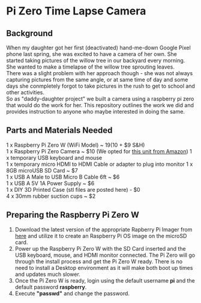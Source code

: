 # Pi Zero Time Lapse Camera 
## Background 
When my daughter got her first (deactivated) hand-me-down Google Pixel phone last spring, she was excited to have a camera of her own. She started taking pictures of the willow tree in our backyard every morning. She wanted to make a timelapse of the willow tree sprouting leaves.  
There was a slight problem with her approach though - she was not always capturing pictures from the same angle, or at same time of day and some days she conmpletely forgot to take pictures in the rush to get to school and other activities.  
So as "daddy-daughter project" we built a camera using a raspberry pi zero that would do the work for her. This repository outlines the work we did and provides instruction to anyone who maybe interested in doing the same.  

## Parts and Materials Needed
1 x Raspberry Pi Zero W (WiFi Model)  ~ $19 ($10 + $9 S&H)  
1 x Raspberry Pi Zero Camera ~ $10 (We opted for [this unit from Amazon](https://smile.amazon.com/gp/product/B07KF7GWJL/ref=ppx_yo_dt_b_search_asin_title?ie=UTF8&psc=1)) 
1 x temporary USB keyboard and mouse  
1 x temporary micro HDMI to HDMI Cable or adapter to plug into monitor
1 x 8GB microUSB SD Card ~ $7  
1 x USB A Male to USB Micro B Cable 6ft ~ $6  
1 x USB A 5V 1A Power Supply ~ $6  
1 x DIY 3D Printed Case (stl files are posted here) - $0  
4 x 30mm rubber suction cups ~ $2  

## Preparing the Raspberry Pi Zero W
1. Download the latest version of the appropriate Rapberry Pi Imager from [here](https://www.raspberrypi.org/downloads/) and utilize it to create an Raspberry Pi OS image on the microSD card.  
2. Power up the Raspberry Pi Zero W with the SD Card inserted and the USB keyboard, mouse, and HDMI monitor connected. The Pi Zero will go through the install process and get the Pi Zero W ready. There is no need to install a Desktop environment as it will make both boot up times and updates much slower.
3. Once the Pi Zero W is ready, login using the default username **pi** and the default password **raspberry**.
4. Execute **"passwd"** and change the password. 

